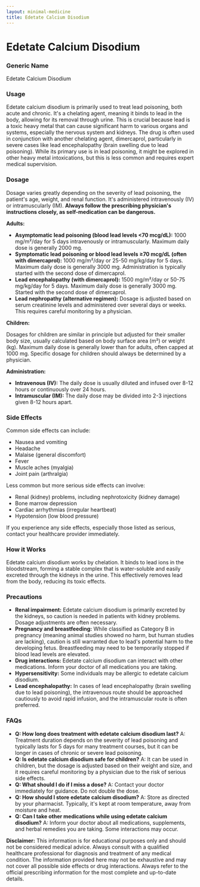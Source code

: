 ```yaml
---
layout: minimal-medicine
title: Edetate Calcium Disodium
---
```


# Edetate Calcium Disodium
### Generic Name
Edetate Calcium Disodium

### Usage
Edetate calcium disodium is primarily used to treat lead poisoning, both acute and chronic.  It's a chelating agent, meaning it binds to lead in the body, allowing for its removal through urine. This is crucial because lead is a toxic heavy metal that can cause significant harm to various organs and systems, especially the nervous system and kidneys.  The drug is often used in conjunction with another chelating agent, dimercaprol, particularly in severe cases like lead encephalopathy (brain swelling due to lead poisoning).  While its primary use is in lead poisoning, it might be explored in other heavy metal intoxications, but this is less common and requires expert medical supervision.

### Dosage

Dosage varies greatly depending on the severity of lead poisoning, the patient's age, weight, and renal function.  It's administered intravenously (IV) or intramuscularly (IM).  **Always follow the prescribing physician's instructions closely, as self-medication can be dangerous.**

**Adults:**

* **Asymptomatic lead poisoning (blood lead levels <70 mcg/dL):** 1000 mg/m²/day for 5 days intravenously or intramuscularly. Maximum daily dose is generally 2000 mg.
* **Symptomatic lead poisoning or blood lead levels ≥70 mcg/dL (often with dimercaprol):** 1000 mg/m²/day or 25-50 mg/kg/day for 5 days. Maximum daily dose is generally 3000 mg.  Administration is typically started with the second dose of dimercaprol.
* **Lead encephalopathy (with dimercaprol):** 1500 mg/m²/day or 50-75 mg/kg/day for 5 days. Maximum daily dose is generally 3000 mg.  Started with the second dose of dimercaprol.
* **Lead nephropathy (alternative regimen):** Dosage is adjusted based on serum creatinine levels and administered over several days or weeks.  This requires careful monitoring by a physician.


**Children:**

Dosages for children are similar in principle but adjusted for their smaller body size, usually calculated based on body surface area (m²) or weight (kg).  Maximum daily dose is generally lower than for adults, often capped at 1000 mg.  Specific dosage for children should always be determined by a physician.


**Administration:**

* **Intravenous (IV):** The daily dose is usually diluted and infused over 8-12 hours or continuously over 24 hours.
* **Intramuscular (IM):** The daily dose may be divided into 2-3 injections given 8-12 hours apart.

### Side Effects

Common side effects can include:

* Nausea and vomiting
* Headache
* Malaise (general discomfort)
* Fever
*  Muscle aches (myalgia)
* Joint pain (arthralgia)


Less common but more serious side effects can involve:

* Renal (kidney) problems, including nephrotoxicity (kidney damage)
* Bone marrow depression
* Cardiac arrhythmias (irregular heartbeat)
* Hypotension (low blood pressure)


If you experience any side effects, especially those listed as serious, contact your healthcare provider immediately.


### How it Works

Edetate calcium disodium works by chelation.  It binds to lead ions in the bloodstream, forming a stable complex that is water-soluble and easily excreted through the kidneys in the urine.  This effectively removes lead from the body, reducing its toxic effects.


### Precautions

* **Renal impairment:**  Edetate calcium disodium is primarily excreted by the kidneys, so caution is needed in patients with kidney problems.  Dosage adjustments are often necessary.
* **Pregnancy and breastfeeding:** While classified as Category B in pregnancy (meaning animal studies showed no harm, but human studies are lacking), caution is still warranted due to lead's potential harm to the developing fetus.  Breastfeeding may need to be temporarily stopped if blood lead levels are elevated.
* **Drug interactions:**  Edetate calcium disodium can interact with other medications.  Inform your doctor of all medications you are taking.
* **Hypersensitivity:** Some individuals may be allergic to edetate calcium disodium.
* **Lead encephalopathy:**  In cases of lead encephalopathy (brain swelling due to lead poisoning), the intravenous route should be approached cautiously to avoid rapid infusion, and the intramuscular route is often preferred.


### FAQs

* **Q: How long does treatment with edetate calcium disodium last?** A: Treatment duration depends on the severity of lead poisoning and typically lasts for 5 days for many treatment courses, but it can be longer in cases of chronic or severe lead poisoning.
* **Q:  Is edetate calcium disodium safe for children?** A:  It can be used in children, but the dosage is adjusted based on their weight and size, and it requires careful monitoring by a physician due to the risk of serious side effects.
* **Q: What should I do if I miss a dose?** A: Contact your doctor immediately for guidance. Do not double the dose.
* **Q: How should I store edetate calcium disodium?** A: Store as directed by your pharmacist. Typically, it's kept at room temperature, away from moisture and heat.
* **Q:  Can I take other medications while using edetate calcium disodium?** A: Inform your doctor about all medications, supplements, and herbal remedies you are taking.  Some interactions may occur.


**Disclaimer:** This information is for educational purposes only and should not be considered medical advice. Always consult with a qualified healthcare professional for diagnosis and treatment of any medical condition.  The information provided here may not be exhaustive and may not cover all possible side effects or drug interactions.  Always refer to the official prescribing information for the most complete and up-to-date details.
